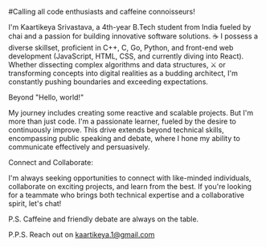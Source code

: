 #Calling all code enthusiasts and caffeine connoisseurs!

I'm Kaartikeya Srivastava, a 4th-year B.Tech student from India fueled by chai and a passion for building innovative software solutions. ☕️ I possess a diverse skillset, proficient in C++, C, Go, Python, and front-end web development (JavaScript, HTML, CSS, and currently diving into React). Whether dissecting complex algorithms and data structures, ⚔️ or transforming concepts into digital realities as a budding architect, I'm constantly pushing boundaries and exceeding expectations.

Beyond "Hello, world!"

My journey includes creating some reactive and scalable projects. But I'm more than just code. I'm a passionate learner, fueled by the desire to continuously improve.  This drive extends beyond technical skills, encompassing public speaking and debate, where I hone my ability to communicate effectively and persuasively.

Connect and Collaborate:

I'm always seeking opportunities to connect with like-minded individuals, collaborate on exciting projects, and learn from the best. If you're looking for a teammate who brings both technical expertise and a collaborative spirit, let's chat!

P.S. Caffeine and friendly debate are always on the table.

P.P.S. Reach out on kaartikeya.1@gmail.com
